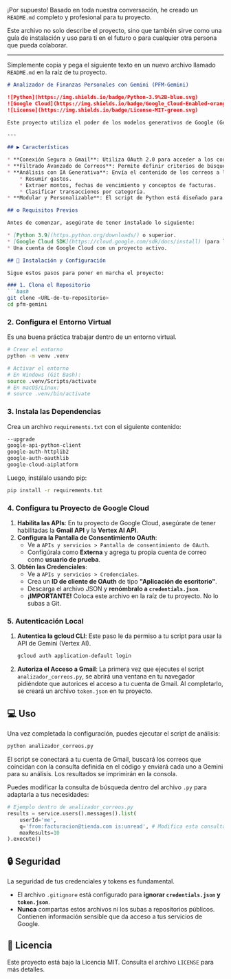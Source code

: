 ¡Por supuesto\! Basado en toda nuestra conversación, he creado un `README.md` completo y profesional para tu proyecto.

Este archivo no solo describe el proyecto, sino que también sirve como una guía de instalación y uso para ti en el futuro o para cualquier otra persona que pueda colaborar.

-----

Simplemente copia y pega el siguiente texto en un nuevo archivo llamado `README.md` en la raíz de tu proyecto.

````markdown
# Analizador de Finanzas Personales con Gemini (PFM-Gemini)

![Python](https://img.shields.io/badge/Python-3.9%2B-blue.svg)
![Google Cloud](https://img.shields.io/badge/Google_Cloud-Enabled-orange.svg)
![License](https://img.shields.io/badge/License-MIT-green.svg)

Este proyecto utiliza el poder de los modelos generativos de Google (Gemini) para analizar correos electrónicos de una cuenta de Gmail, con el objetivo de extraer y procesar información financiera de manera automatizada. Es una herramienta de "Personal Finance Management" (PFM) que te permite obtener insights de tus gastos, facturas y transacciones directamente desde tu bandeja de entrada.

---

## ▶️ Características

* **Conexión Segura a Gmail**: Utiliza OAuth 2.0 para acceder a los correos de forma segura, respetando la privacidad y los permisos del usuario.
* **Filtrado Avanzado de Correos**: Permite definir criterios de búsqueda específicos (remitente, asunto, etiquetas, etc.) para procesar únicamente los correos relevantes.
* **Análisis con IA Generativa**: Envía el contenido de los correos a la API de Gemini para realizar tareas complejas como:
    * Resumir gastos.
    * Extraer montos, fechas de vencimiento y conceptos de facturas.
    * Clasificar transacciones por categoría.
* **Modular y Personalizable**: El script de Python está diseñado para ser fácilmente adaptable a diferentes necesidades de análisis.

## ⚙️ Requisitos Previos

Antes de comenzar, asegúrate de tener instalado lo siguiente:

* [Python 3.9](https.python.org/downloads/) o superior.
* [Google Cloud SDK](https://cloud.google.com/sdk/docs/install) (para la herramienta `gcloud`).
* Una cuenta de Google Cloud con un proyecto activo.

## 🚀 Instalación y Configuración

Sigue estos pasos para poner en marcha el proyecto:

### 1. Clona el Repositorio
```bash
git clone <URL-de-tu-repositorio>
cd pfm-gemini
````

### 2\. Configura el Entorno Virtual

Es una buena práctica trabajar dentro de un entorno virtual.

```bash
# Crear el entorno
python -m venv .venv

# Activar el entorno
# En Windows (Git Bash):
source .venv/Scripts/activate
# En macOS/Linux:
# source .venv/bin/activate
```

### 3\. Instala las Dependencias

Crea un archivo `requirements.txt` con el siguiente contenido:

```txt
--upgrade
google-api-python-client
google-auth-httplib2
google-auth-oauthlib
google-cloud-aiplatform
```

Luego, instálalo usando pip:

```bash
pip install -r requirements.txt
```

### 4\. Configura tu Proyecto de Google Cloud

1.  **Habilita las APIs**: En tu proyecto de Google Cloud, asegúrate de tener habilitadas la **Gmail API** y la **Vertex AI API**.
2.  **Configura la Pantalla de Consentimiento OAuth**:
      * Ve a `APIs y servicios > Pantalla de consentimiento de OAuth`.
      * Configúrala como **Externa** y agrega tu propia cuenta de correo como **usuario de prueba**.
3.  **Obtén las Credenciales**:
      * Ve a `APIs y servicios > Credenciales`.
      * Crea un **ID de cliente de OAuth** de tipo **"Aplicación de escritorio"**.
      * Descarga el archivo JSON y **renómbralo a `credentials.json`**.
      * **¡IMPORTANTE\!** Coloca este archivo en la raíz de tu proyecto. No lo subas a Git.

### 5\. Autenticación Local

1.  **Autentica la gcloud CLI**: Este paso le da permiso a tu script para usar la API de Gemini (Vertex AI).
    ```bash
    gcloud auth application-default login
    ```
2.  **Autoriza el Acceso a Gmail**: La primera vez que ejecutes el script `analizador_correos.py`, se abrirá una ventana en tu navegador pidiéndote que autorices el acceso a tu cuenta de Gmail. Al completarlo, se creará un archivo `token.json` en tu proyecto.

## 💻 Uso

Una vez completada la configuración, puedes ejecutar el script de análisis:

```bash
python analizador_correos.py
```

El script se conectará a tu cuenta de Gmail, buscará los correos que coincidan con la consulta definida en el código y enviará cada uno a Gemini para su análisis. Los resultados se imprimirán en la consola.

Puedes modificar la consulta de búsqueda dentro del archivo `.py` para adaptarla a tus necesidades:

```python
# Ejemplo dentro de analizador_correos.py
results = service.users().messages().list(
    userId='me', 
    q='from:facturacion@tienda.com is:unread', # Modifica esta consulta
    maxResults=10
).execute()
```

## 🔒 Seguridad

La seguridad de tus credenciales y tokens es fundamental.

  * El archivo `.gitignore` está configurado para **ignorar `credentials.json` y `token.json`**.
  * **Nunca** compartas estos archivos ni los subas a repositorios públicos. Contienen información sensible que da acceso a tus servicios de Google.

## 📄 Licencia

Este proyecto está bajo la Licencia MIT. Consulta el archivo `LICENSE` para más detalles.

```
```